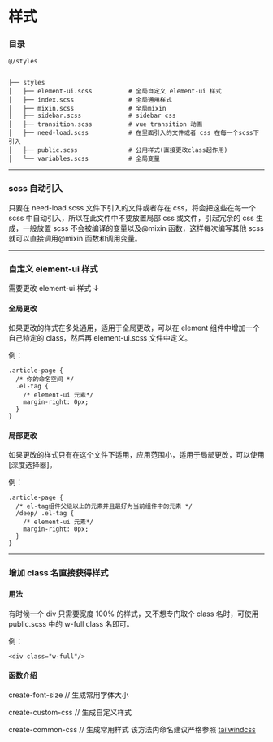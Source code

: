# 样式

### 目录

```
@/styles


├── styles
│   ├── element-ui.scss          # 全局自定义 element-ui 样式
│   ├── index.scss               # 全局通用样式
│   ├── mixin.scss               # 全局mixin
│   ├── sidebar.scss             # sidebar css
│   ├── transition.scss          # vue transition 动画
│   ├── need-load.scss           # 在里面引入的文件或者 css 在每一个scss下引入
│   ├── public.scss              # 公用样式(直接更改class起作用)
│   └── variables.scss           # 全局变量
```

---

### scss 自动引入

只要在 need-load.scss 文件下引入的文件或者存在 css，将会把这些在每一个 scss 中自动引入，所以在此文件中不要放置局部 css 或文件，引起冗余的 css 生成，一般放置 scss 不会被编译的变量以及@mixin 函数，这样每次编写其他 scss 就可以直接调用@mixin 函数和调用变量。

---

### 自定义 element-ui 样式

需要更改 element-ui 样式 ↓

#### 全局更改

如果更改的样式在多处通用，适用于全局更改，可以在 element 组件中增加一个自己特定的 class，然后再 element-ui.scss 文件中定义。

例：

```
.article-page {
  /* 你的命名空间 */
  .el-tag {
    /* element-ui 元素*/
    margin-right: 0px;
  }
}
```

#### 局部更改

如果更改的样式只有在这个文件下适用，应用范围小，适用于局部更改，可以使用[深度选择器]。

例：

```
.article-page {
  /* el-tag组件父级以上的元素并且最好为当前组件中的元素 */
  /deep/ .el-tag {
    /* element-ui 元素*/
    margin-right: 0px;
  }
}
```

---

### 增加 class 名直接获得样式

#### 用法

有时候一个 div 只需要宽度 100% 的样式，又不想专门取个 class 名时，可使用 public.scss 中的 w-full class 名即可。

例：

```
<div class="w-full"/>
```

#### 函数介绍

create-font-size // 生成常用字体大小

create-custom-css // 生成自定义样式

create-common-css // 生成常用样式 该方法内命名建议严格参照 [tailwindcss](https://tailwindcss.com/docs/display)
